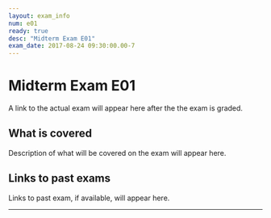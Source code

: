 ```yaml
---
layout: exam_info
num: e01
ready: true
desc: "Midterm Exam E01"
exam_date: 2017-08-24 09:30:00.00-7
---
```


# Midterm Exam E01

A link to the actual exam will appear here after the the exam is graded.

## What is covered

Description of what will be covered on the exam will appear here.

## Links to past exams

Links to past exam, if available, will appear here.

---

<div style="display:none;">  http://ucsb-cs56-m16.github.io/exam/e01 </div>
